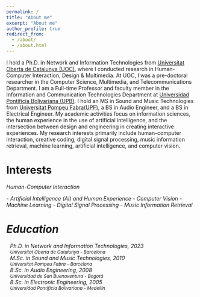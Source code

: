 ```yaml
---
permalink: /
title: "About me"
excerpt: "About me"
author_profile: true
redirect_from: 
  - /about/
  - /about.html
---
```


I hold a Ph.D. in Network and Information Technologies from [Universitat Oberta de Catalunya (UOC)](https://uoc.edu), where I conducted research in Human-Computer Interaction, Design & Multimedia. At UOC, I was a pre-doctoral researcher in the Computer Science, Multimedia, and Telecommunications Department. I am a Full-time Professor and faculty member in the Information and Communication Technologies Department at [Universidad Pontificia Bolivariana (UPB)](https://upb.edu.co). I hold an MS in Sound and Music Technologies from [Universitat Pompeu Fabra(UPF)](https://www.upf.edu/en/), a BS in Audio Engineer, and a BS in Electrical Engineer. My academic activities focus on information sciences, the human experience in the use of artificial intelligence, and the intersection between design and engineering in creating interactive experiences. My research interests primarily include human-computer interaction, creative coding, digital signal processing, music information retrieval, machine learning, artificial intelligence, and computer vision.

Interests
======
<ul style="list-style-type: none; padding-left: 0;">
  <li>
      <i class="fa-solid fa-thumbtack" style="margin-right: 10px;></i>
      <div style="display: inline-block; vertical-align: top;">
          <div>Human-Computer Interaction</div>
      </div>
  </li>
</ul>
- Artificial Intelligence (AI) and Human Experience
- Computer Vision
- Machine Learning
- Digital Signal Processing
- Music Information Retrieval

Education
=====
<ul style="list-style-type: none; padding-left: 0;">
  <li>
      <i class="fas fa-graduation-cap" style="margin-right: 10px;"></i>
            <div style="display: inline-block; vertical-align: top;">
                <div>Ph.D. in Network and Information Technologies, 2023</div>
                <div style="font-size: 9pt;">Universitat Oberta de Catalunya - Barcelona</div>
            </div>
  </li>
  <li>
      <i class="fas fa-graduation-cap" style="margin-right: 10px;"></i>
            <div style="display: inline-block; vertical-align: top;">
                <div>M.Sc. in Sound and Music Technologies, 2010</div>
                <div style="font-size: 9pt;">Universitat Pompeu Fabra - Barcelona</div>
            </div>
   </li>
   <li>
       <i class="fas fa-graduation-cap" style="margin-right: 10px;"></i>
            <div style="display: inline-block; vertical-align: top;">
                <div>B.Sc. in Audio Engineering, 2008</div>
                <div style="font-size: 9pt;">Universidad de San Buenaventura - Bogotá</div>
            </div>
    </li>
    <li>
        <i class="fas fa-graduation-cap" style="margin-right: 10px;"></i>
            <div style="display: inline-block; vertical-align: top;">
                <div>B.Sc. in Electronic Engineering, 2005</div>
                <div style="font-size: 9pt;">Universidad Pontificia Bolivariana - Medellín</div>
            </div>
    </li>
</ul>
  
